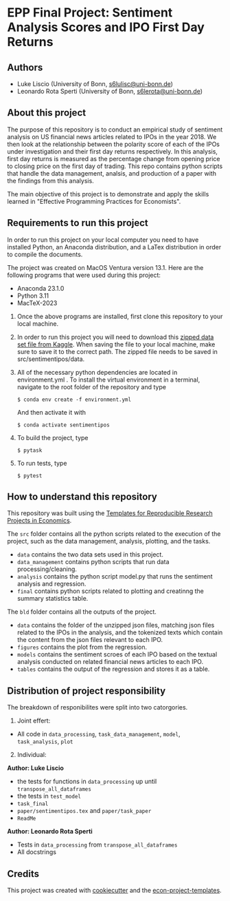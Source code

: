 # EPP Final Project: Sentiment Analysis Scores and IPO First Day Returns

## Authors

- Luke Liscio (University of Bonn, s6lulisc@uni-bonn.de)
- Leonardo Rota Sperti (University of Bonn, s6lerota@uni-bonn.de)

## About this project

The purpose of this repository is to conduct an empirical study of sentiment analysis on
US financial news articles related to IPOs in the year 2018. We then look at the
relationship between the polarity score of each of the IPOs under investigation and
their first day returns respectively. In this analysis, first day returns is measured as
the percentage change from opening price to closing price on the first day of trading.
This repo contains python scripts that handle the data management, analsis, and
production of a paper with the findings from this analysis.

The main objective of this project is to demonstrate and apply the skills learned in
"Effective Programming Practices for Economists".

## Requirements to run this project

In order to run this project on your local computer you need to have installed Python,
an Anaconda distribution, and a LaTex distribution in order to compile the documents.

The project was created on MacOS Ventura version 13.1. Here are the following programs
that were used during this project:

- Anaconda 23.1.0
- Python 3.11
- MacTeX-2023

1. Once the above programs are installed, first clone this repository to your local
   machine.

1. In order to run this project you will need to download this
   [zipped data set file from Kaggle](https://www.kaggle.com/datasets/jeet2016/us-financial-news-articles).
   When saving the file to your local machine, make sure to save it to the correct path.
   The zipped file needs to be saved in src/sentimentipos/data.

1. All of the necessary python dependencies are located in environment.yml . To install
   the virtual environment in a terminal, navigate to the root folder of the repository
   and type

   ```console
   $ conda env create -f environment.yml
   ```

   And then activate it with

   ```console
   $ conda activate sentimentipos
   ```

1. To build the project, type

   ```console
   $ pytask
   ```

1. To run tests, type

   ```console
   $ pytest
   ```

## How to understand this repository

This repository was built using the
[Templates for Reproducible Research Projects in Economics](https://econ-project-templates.readthedocs.io/en/latest/index.html).

The `src` folder contains all the python scripts related to the execution of the
project, such as the data management, analysis, plotting, and the tasks.

- `data` contains the two data sets used in this project.
- `data_management` contains python scripts that run data processing/cleaning.
- `analysis` contains the python script model.py that runs the sentiment analysis and
  regression.
- `final` contains python scripts related to plotting and creatinng the summary
  statistics table.

The `bld` folder contains all the outputs of the project.

- `data` contains the folder of the unzipped json files, matching json files related to
  the IPOs in the analysis, and the tokenized texts which contain the content from the
  json files relevant to each IPO.
- `figures` contains the plot from the regression.
- `models` contains the sentiment scroes of each IPO based on the textual analysis
  conducted on related financial news articles to each IPO.
- `tables` contains the output of the regression and stores it as a table.

## Distribution of project responsibility

The breakdown of responibilites were split into two catorgories.

1. Joint effert:

- All code in `data_processing`, `task_data_management`, `model`, `task_analysis`,
  `plot`

2. Individual:

**Author: Luke Liscio**

- the tests for functions in `data_processing` up until `transpose_all_dataframes`
- the tests in `test_model`
- `task_final`
- `paper/sentimentipos.tex` and `paper/task_paper`
- `ReadMe`

**Author: Leonardo Rota Sperti**

- Tests in `data_processing` from `transpose_all_dataframes`
- All docstrings

## Credits

This project was created with [cookiecutter](https://github.com/audreyr/cookiecutter)
and the
[econ-project-templates](https://github.com/OpenSourceEconomics/econ-project-templates).
